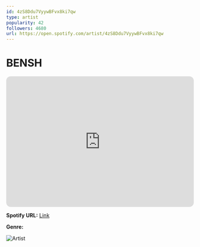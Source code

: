 ```yaml
---
id: 4zS8Ddu7VyywBFvx8ki7qw
type: artist
popularity: 42
followers: 4680
url: https://open.spotify.com/artist/4zS8Ddu7VyywBFvx8ki7qw
---
```

# BENSH

<iframe style="border-radius:12px" src="https://open.spotify.com/embed/artist/4zS8Ddu7VyywBFvx8ki7qw" width="100%" height="352" frameBorder="0" allowfullscreen="" allow="autoplay; clipboard-write; encrypted-media; fullscreen; picture-in-picture" loading="lazy"></iframe>

**Spotify URL:** [Link](https://open.spotify.com/artist/4zS8Ddu7VyywBFvx8ki7qw)

**Genre:** 

![Artist](https://i.scdn.co/image/ab6761610000e5eb12868c6269c38bcea44395a0)
